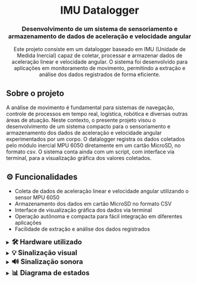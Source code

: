 <div align="center"><h1>IMU Datalogger</h1></div>

<h3 align="center">Desenvolvimento de um sistema de sensoriamento e armazenamento de dados de aceleração e velocidade angular</h3>

<p align="center">
    Este projeto consiste em um datalogger baseado em IMU (Unidade de Medida Inercial) capaz de coletar, processar e armazenar dados de aceleração linear e velocidade angular. O sistema foi desenvolvido para aplicações em monitoramento de movimento, permitindo a extração e análise dos dados registrados de forma eficiente.
</p>

## Sobre o projeto

<p align="justify">

A análise de movimento é fundamental para sistemas de navegação, 
controle de processos em tempo real, logística, robótica e 
diversas outras áreas de atuação. Neste contexto, o presente 
projeto visou o desenvolvimento de um sistema compacto para o 
sensoriamento e armazenamento dos dados de aceleração e velocidade 
angular experimentados por um corpo. O datalogger registra os 
dados coletados pelo módulo inercial MPU 6050 diretamente em um 
cartão MicroSD, no formato csv. O sistema conta ainda com um 
script, com interface via terminal, para a visualização gráfica 
dos valores coletados.

</p>

## ⚙️ Funcionalidades 

- Coleta de dados de aceleração linear e velocidade angular utilizando o sensor MPU 6050
- Armazenamento dos dados em cartão MicroSD no formato CSV
- Interface de visualização gráfica dos dados via terminal
- Operação autônoma e compacta para fácil integração em diferentes aplicações
- Facilidade de extração e análise dos dados registrados

<details>
    <summary><strong style="font-size:1.3em;">🛠️ Hardware utilizado</strong></summary>

- Módulo MPU 6050 → interface I2C0
- LED RGB → GPIO 11, 12 e 13
- Display OLED → interface I2C1
- Pushbuttons → GPIO 5 e 6

<div align="center"><img src="docs/diagrama.png"></div>

</details>

<details>
    <summary><strong style="font-size:1.3em;">💡 Sinalização visual</strong></summary>

- **Cor branca**: indica que o sistema está aguardando a montagem do cartão MicroSD;
- **Cor amarela**: indica que o sistema está realizando a montagem ou desmontagem do cartão MicroSD;
- **Cor verde**: indica que o cartão SD está montado e o sistema está aguardando a ativação da captura de dados ou desmontagem do cartão;
- **Cor vermelha**: indica que o sistema está realizando o sensoriamento e arquivamento contínuo dos dados;
- **Cor roxa**: indica um estado de erro seja no gerenciamento do cartão MicroSD (cartão ausente ou corrompido) ou do arquivo csv  (disco cheio ou erro na leitura);

</details>

<details>
<summary><strong style="font-size:1.3em;">🔊 Sinalização sonora</strong></summary>

- 2 bips curtos de 200 ms: inicio do processo de amostragem;
- 4 bips curtos de 200 ms: fim do processo de amostragem por solicitação do usuário;
- 1 bip longo de 700 ms: fim do processo de amostragem por erro

</details>

<details>
    <summary><strong style="font-size:1.3em;">📊 Diagrama de estados</strong></summary>

<div align="center"><img src="docs/mef.png"></div>


</details>
